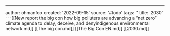 ---
author: ohmanfoo
created: '2022-09-15'
source: '#todo'
tags: ''
title: '2030'
---[[New report the big con how big polluters are advancing a “net zero” climate agenda to delay, deceive, and denyindigenous environmental network.md]]
[[The big con.md]]
[[The Big Con EN.md]]
[[2030.md]]
